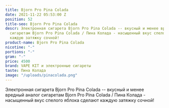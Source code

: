```yaml
---
title: Bjorn Pro Pina Colada
date: 2021-11-22 05:53:00 Z
position: 52
title-seo: Bjorn Pro Pina Colada
descr: Электронная сигарета Bjorn Pro Pina Colada -- вкусный и менее вредный аналог
  сигаретам Bjorn Pro Pina Colada / Пина Колада - насыщенный вкус спелого яблока сделают
  каждую затяжку сочной!
product-name: Bjorn Pro Pina Colada
nicotine: "-"
portions: "-"
gram: "-"
price: 4500
brand: VAPE KIT и электронные сигареты
taste: Пина Колада
image: "/uploads/pinacolada.png"
---
```


Электронная сигарета Bjorn Pro Pina Colada -- вкусный и менее вредный аналог сигаретам Bjorn Pro Pina Colada / Пина Колада - насыщенный вкус спелого яблока сделают каждую затяжку сочной!
